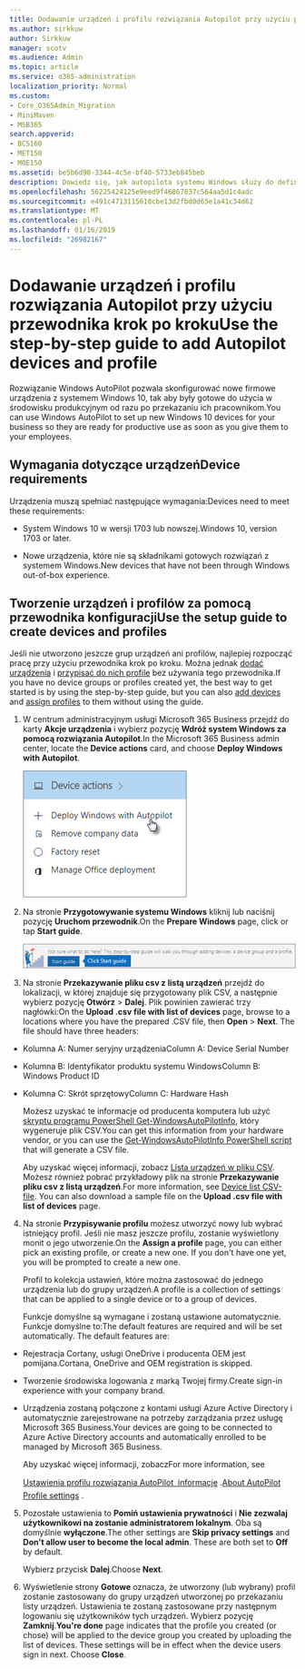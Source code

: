 ```yaml
---
title: Dodawanie urządzeń i profilu rozwiązania Autopilot przy użyciu przewodnika krok po kroku
ms.author: sirkkuw
author: Sirkkuw
manager: scotv
ms.audience: Admin
ms.topic: article
ms.service: o365-administration
localization_priority: Normal
ms.custom:
- Core_O365Admin_Migration
- MiniMaven
- MSB365
search.appverid:
- BCS160
- MET150
- MOE150
ms.assetid: be5b6d90-3344-4c5e-bf40-5733eb845beb
description: Dowiedz się, jak autopilota systemu Windows służy do definiowania nowych urządzeń Windows 10 dla Twojej firmy.
ms.openlocfilehash: 56225424125e9eed9f46867837c564aa5d1c4adc
ms.sourcegitcommit: e491c4713115610cbe13d2fbd0d65e1a41c34d62
ms.translationtype: MT
ms.contentlocale: pl-PL
ms.lasthandoff: 01/16/2019
ms.locfileid: "26982167"
---
```

# <a name="use-the-step-by-step-guide-to-add-autopilot-devices-and-profile"></a><span data-ttu-id="2a528-103">Dodawanie urządzeń i profilu rozwiązania Autopilot przy użyciu przewodnika krok po kroku</span><span class="sxs-lookup"><span data-stu-id="2a528-103">Use the step-by-step guide to add Autopilot devices and profile</span></span>

<span data-ttu-id="2a528-104">Rozwiązanie Windows AutoPilot pozwala skonfigurować nowe firmowe urządzenia z systemem Windows 10, tak aby były gotowe do użycia w środowisku produkcyjnym od razu po przekazaniu ich pracownikom.</span><span class="sxs-lookup"><span data-stu-id="2a528-104">You can use Windows AutoPilot to set up new Windows 10 devices for your business so they are ready for productive use as soon as you give them to your employees.</span></span>
  
## <a name="device-requirements"></a><span data-ttu-id="2a528-105">Wymagania dotyczące urządzeń</span><span class="sxs-lookup"><span data-stu-id="2a528-105">Device requirements</span></span>

<span data-ttu-id="2a528-106">Urządzenia muszą spełniać następujące wymagania:</span><span class="sxs-lookup"><span data-stu-id="2a528-106">Devices need to meet these requirements:</span></span>
  
- <span data-ttu-id="2a528-107">System Windows 10 w wersji 1703 lub nowszej.</span><span class="sxs-lookup"><span data-stu-id="2a528-107">Windows 10, version 1703 or later.</span></span>
    
- <span data-ttu-id="2a528-108">Nowe urządzenia, które nie są składnikami gotowych rozwiązań z systemem Windows.</span><span class="sxs-lookup"><span data-stu-id="2a528-108">New devices that have not been through Windows out-of-box experience.</span></span>
    
## <a name="use-the-setup-guide-to-create-devices-and-profiles"></a><span data-ttu-id="2a528-109">Tworzenie urządzeń i profilów za pomocą przewodnika konfiguracji</span><span class="sxs-lookup"><span data-stu-id="2a528-109">Use the setup guide to create devices and profiles</span></span>

<span data-ttu-id="2a528-110">Jeśli nie utworzono jeszcze grup urządzeń ani profilów, najlepiej rozpocząć pracę przy użyciu przewodnika krok po kroku. Można jednak [dodać urządzenia](create-and-edit-autopilot-devices.md) i [przypisać do nich profile](create-and-edit-autopilot-profiles.md) bez używania tego przewodnika.</span><span class="sxs-lookup"><span data-stu-id="2a528-110">If you have no device groups or profiles created yet, the best way to get started is by using the step-by-step guide, but you can also [add devices](create-and-edit-autopilot-devices.md) and [assign profiles](create-and-edit-autopilot-profiles.md) to them without using the guide.</span></span> 
  
1. <span data-ttu-id="2a528-111">W centrum administracyjnym usługi Microsoft 365 Business przejdź do karty **Akcje urządzenia** i wybierz pozycję **Wdróż system Windows za pomocą rozwiązania Autopilot**.</span><span class="sxs-lookup"><span data-stu-id="2a528-111">In the Microsoft 365 Business admin center, locate the **Device actions** card, and choose **Deploy Windows with Autopilot**.</span></span>
    
    ![On the Device actions card, choose Deploy Windows with Autopilot.](media/160d5c2a-11a8-48f9-a8aa-70f084b85448.png)
  
2. <span data-ttu-id="2a528-113">Na stronie **Przygotowywanie systemu Windows** kliknij lub naciśnij pozycję **Uruchom przewodnik**.</span><span class="sxs-lookup"><span data-stu-id="2a528-113">On the **Prepare Windows** page, click or tap **Start guide**.</span></span>
    
    ![Click Start guide for step-by-step instructions for Autopilot.](media/31662655-d1e6-437d-87ea-c0dec5da56f7.png)
  
3. <span data-ttu-id="2a528-p101">Na stronie **Przekazywanie pliku csv z listą urządzeń** przejdź do lokalizacji, w której znajduje się przygotowany plik CSV, a następnie wybierz pozycję **Otwórz** \> **Dalej**. Plik powinien zawierać trzy nagłówki:</span><span class="sxs-lookup"><span data-stu-id="2a528-p101">On the **Upload .csv file with list of devices** page, browse to a locations where you have the prepared .CSV file, then **Open** \> **Next**. The file should have three headers:</span></span>
    
  - <span data-ttu-id="2a528-117">Kolumna A: Numer seryjny urządzenia</span><span class="sxs-lookup"><span data-stu-id="2a528-117">Column A: Device Serial Number</span></span>
    
  - <span data-ttu-id="2a528-118">Kolumna B: Identyfikator produktu systemu Windows</span><span class="sxs-lookup"><span data-stu-id="2a528-118">Column B: Windows Product ID</span></span>
    
  - <span data-ttu-id="2a528-119">Kolumna C: Skrót sprzętowy</span><span class="sxs-lookup"><span data-stu-id="2a528-119">Column C: Hardware Hash</span></span>
    
    <span data-ttu-id="2a528-120">Możesz uzyskać te informacje od producenta komputera lub użyć [skryptu programu PowerShell Get-WindowsAutoPilotInfo](https://www.powershellgallery.com/packages/Get-WindowsAutoPilotInfo), który wygeneruje plik CSV.</span><span class="sxs-lookup"><span data-stu-id="2a528-120">You can get this information from your hardware vendor, or you can use the [Get-WindowsAutoPilotInfo PowerShell script](https://www.powershellgallery.com/packages/Get-WindowsAutoPilotInfo) that will generate a CSV file.</span></span> 
    
    <span data-ttu-id="2a528-p102">Aby uzyskać więcej informacji, zobacz [Lista urządzeń w pliku CSV](https://support.office.com/article/932e3676-2491-49f0-9177-d893d2f5276e). Możesz również pobrać przykładowy plik na stronie **Przekazywanie pliku csv z listą urządzeń**.</span><span class="sxs-lookup"><span data-stu-id="2a528-p102">For more information, see [Device list CSV-file](https://support.office.com/article/932e3676-2491-49f0-9177-d893d2f5276e). You can also download a sample file on the **Upload .csv file with list of devices** page.</span></span> 
    
4. <span data-ttu-id="2a528-p103">Na stronie **Przypisywanie profilu** możesz utworzyć nowy lub wybrać istniejący profil. Jeśli nie masz jeszcze profilu, zostanie wyświetlony monit o jego utworzenie.</span><span class="sxs-lookup"><span data-stu-id="2a528-p103">On the **Assign a profile** page, you can either pick an existing profile, or create a new one. If you don't have one yet, you will be prompted to create a new one.</span></span> 
    
    <span data-ttu-id="2a528-125">Profil to kolekcja ustawień, które można zastosować do jednego urządzenia lub do grupy urządzeń.</span><span class="sxs-lookup"><span data-stu-id="2a528-125">A profile is a collection of settings that can be applied to a single device or to a group of devices.</span></span>
    
    <span data-ttu-id="2a528-p104">Funkcje domyślne są wymagane i zostaną ustawione automatycznie. Funkcje domyślne to:</span><span class="sxs-lookup"><span data-stu-id="2a528-p104">The default features are required and will be set automatically. The default features are:</span></span>
    
  - <span data-ttu-id="2a528-128">Rejestracja Cortany, usługi OneDrive i producenta OEM jest pomijana.</span><span class="sxs-lookup"><span data-stu-id="2a528-128">Cortana, OneDrive and OEM registration is skipped.</span></span>
    
  - <span data-ttu-id="2a528-129">Tworzenie środowiska logowania z marką Twojej firmy.</span><span class="sxs-lookup"><span data-stu-id="2a528-129">Create sign-in experience with your company brand.</span></span>
    
  - <span data-ttu-id="2a528-130">Urządzenia zostaną połączone z kontami usługi Azure Active Directory i automatycznie zarejestrowane na potrzeby zarządzania przez usługę Microsoft 365 Business.</span><span class="sxs-lookup"><span data-stu-id="2a528-130">Your devices are going to be connected to Azure Active Directory accounts and automatically enrolled to be managed by Microsoft 365 Business.</span></span>
    
    <span data-ttu-id="2a528-131">Aby uzyskać więcej informacji, zobacz</span><span class="sxs-lookup"><span data-stu-id="2a528-131">For more information, see</span></span>
    
    <span data-ttu-id="2a528-132">[Ustawienia profilu rozwiązania AutoPilot  informacje](autopilot-profile-settings.md) .</span><span class="sxs-lookup"><span data-stu-id="2a528-132">[About AutoPilot Profile settings](autopilot-profile-settings.md) .</span></span> 
    
5. <span data-ttu-id="2a528-133">Pozostałe ustawienia to **Pomiń ustawienia prywatności** i **Nie zezwalaj użytkownikowi na zostanie administratorem lokalnym**. Oba są domyślnie **wyłączone**.</span><span class="sxs-lookup"><span data-stu-id="2a528-133">The other settings are **Skip privacy settings** and **Don't allow user to become the local admin**. These are both set to **Off** by default.</span></span> 
    
    <span data-ttu-id="2a528-134">Wybierz przycisk **Dalej**.</span><span class="sxs-lookup"><span data-stu-id="2a528-134">Choose **Next**.</span></span>
    
6. <span data-ttu-id="2a528-p105">Wyświetlenie strony **Gotowe** oznacza, że utworzony (lub wybrany) profil zostanie zastosowany do grupy urządzeń utworzonej po przekazaniu listy urządzeń. Ustawienia te zostaną zastosowane przy następnym logowaniu się użytkowników tych urządzeń. Wybierz pozycję **Zamknij**.</span><span class="sxs-lookup"><span data-stu-id="2a528-p105">**You're done** page indicates that the profile you created (or chose) will be applied to the device group you created by uploading the list of devices. These settings will be in effect when the device users sign in next. Choose **Close**.</span></span>
    